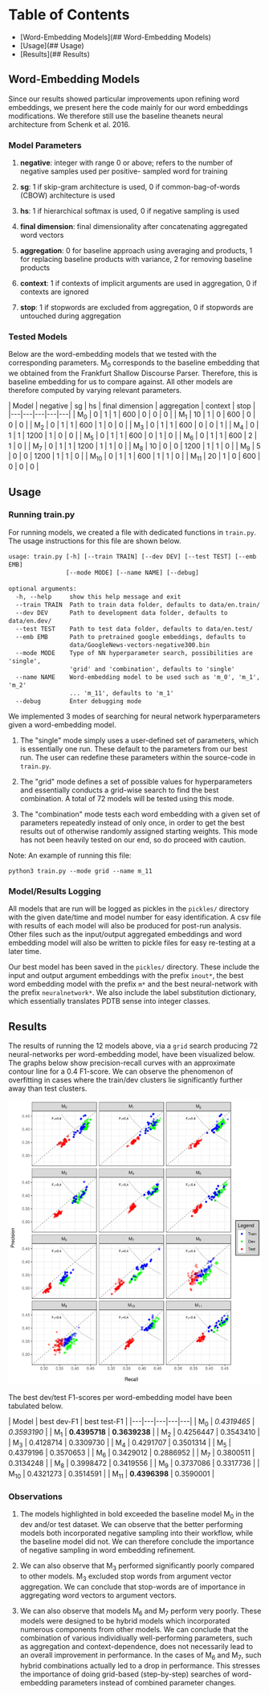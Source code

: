 # Table of Contents

* [Word-Embedding Models](## Word-Embedding Models)
* [Usage](## Usage)
* [Results](## Results)

## Word-Embedding Models

Since our results showed particular improvements upon refining word embeddings, we present here the code mainly for our word embeddings modifications. We therefore still use the baseline theanets neural architecture from Schenk et al. 2016.

### Model Parameters

1. **negative**: integer with range 0 or above; refers to the number of negative samples used per positive-
sampled word for training

2. **sg**: 1 if skip-gram architecture is used, 0 if common-bag-of-words (CBOW) architecture is used

3. **hs**: 1 if hierarchical softmax is used, 0 if negative sampling is used

4. **final dimension**: final dimensionality after concatenating aggregated word vectors

5. **aggregation**: 0 for baseline approach using averaging and products, 1 for replacing baseline products with variance, 2 for removing baseline products

6. **context**: 1 if contexts of implicit arguments are used in aggregation, 0 if contexts are ignored

7. **stop**: 1 if stopwords are excluded from aggregation, 0 if stopwords are untouched during aggregation

### Tested Models

Below are the word-embedding models that we tested with the corresponding parameters. M<sub>0</sub> corresponds to the baseline embedding that we obtained from the Frankfurt Shallow Discourse Parser. Therefore, this is baseline embedding for us to compare against. All other models are therefore computed by varying relevant parameters.

| Model | negative | sg | hs | final dimension | aggregation | context | stop |
|---|---|---|---|---|
| M<sub>0</sub> | 0 | 1 | 1 | 600 | 0 | 0 | 0 |
| M<sub>1</sub> | 10 | 1 | 0 | 600 | 0 | 0 | 0 |
| M<sub>2</sub> | 0 | 1 | 1 | 600 | 1 | 0 | 0 |
| M<sub>3</sub> | 0 | 1 | 1 | 600 | 0 | 0 | 1 |
| M<sub>4</sub> | 0 | 1 | 1 | 1200 | 1 | 0 | 0 |
| M<sub>5</sub> | 0 | 1 | 1 | 600 | 0 | 1 | 0 |
| M<sub>6</sub> | 0 | 1 | 1 | 600 | 2 | 1 | 0 |
| M<sub>7</sub> | 0 | 1 | 1 | 1200 | 1 | 1 | 0 |
| M<sub>8</sub> | 10 | 0 | 0 | 1200 | 1 | 1 | 0 |
| M<sub>9</sub> | 5 | 0 | 0 | 1200 | 1 | 1 | 0 |
| M<sub>10</sub> | 0 | 1 | 1 | 600 | 1 | 1 | 0 |
| M<sub>11</sub> | 20 | 1 | 0 | 600 | 0 | 0 | 0 |

## Usage

### Running train.py

For running models, we created a file with dedicated functions in `train.py`. The usage instructions for this file are shown below.

```
usage: train.py [-h] [--train TRAIN] [--dev DEV] [--test TEST] [--emb EMB]
                [--mode MODE] [--name NAME] [--debug]

optional arguments:
  -h, --help     show this help message and exit
  --train TRAIN  Path to train data folder, defaults to data/en.train/
  --dev DEV      Path to development data folder, defaults to data/en.dev/
  --test TEST    Path to test data folder, defaults to data/en.test/
  --emb EMB      Path to pretrained google embeddings, defaults to
                 data/GoogleNews-vectors-negative300.bin
  --mode MODE    Type of NN hyperparameter search, possibilities are 'single',
                 'grid' and 'combination', defaults to 'single'
  --name NAME    Word-embedding model to be used such as 'm_0', 'm_1', 'm_2'
                 ... 'm_11', defaults to 'm_1'
  --debug        Enter debugging mode
```

We implemented 3 modes of searching for neural network hyperparameters given a word-embedding model.

1. The "single" mode simply uses a user-defined set of parameters, which is essentially one run. These default to the parameters from our best run. The user can redefine these parameters within the source-code in `train.py`.

2. The "grid" mode defines a set of possible values for hyperparameters and essentially conducts a grid-wise search to find the best combination. A total of 72 models will be tested using this mode.

3. The "combination" mode tests each word embedding with a given set of parameters repeatedly instead of only once, in order to get the best results out of otherwise randomly assigned starting weights. This mode has not been heavily tested on our end, so do proceed with caution.

Note: An example of running this file:

```shell
python3 train.py --mode grid --name m_11
```

### Model/Results Logging

All models that are run will be logged as pickles in the `pickles/` directory with the given date/time and model number for easy identification. A csv file with results of each model will also be produced for post-run analysis. Other files such as the input/output aggregated embeddings and word embedding model will also be written to pickle files for easy re-testing at a later time.

Our best model has been saved in the `pickles/` directory. These include the input and output argument embeddings with the prefix `inout*`, the best word embedding model with the prefix `m*` and the best neural-network with the prefix `neuralnetwork*`. We also include the label substitution dictionary, which essentially translates PDTB sense into integer classes.

## Results

The results of running the 12 models above, via a `grid` search producing 72 neural-networks per word-embedding model, have been visualized below. The graphs below show precision-recall curves with an approximate contour line for a 0.4 F1-score. We can observe the phenomenon of overfitting in cases where the train/dev clusters lie significantly further away than test clusters.

<img src="/img/models.png" width="800">

The best dev/test F1-scores per word-embedding model have been tabulated below.

| Model | best dev-F1 | best test-F1 |
|---|---|---|---|---|
| M<sub>0</sub> | *0.4319465* | *0.3593190* |
| M<sub>1</sub> | **0.4395718** | **0.3639238** |
| M<sub>2</sub> | 0.4256447 | 0.3543410 |
| M<sub>3</sub> | 0.4128714 | 0.3309730 |
| M<sub>4</sub> | 0.4291707 | 0.3501314 |
| M<sub>5</sub> | 0.4379196 | 0.3570653 |
| M<sub>6</sub> | 0.3429012 | 0.2886952 |
| M<sub>7</sub> | 0.3800511 | 0.3134248 |
| M<sub>8</sub> | 0.3998472 | 0.3419556 |
| M<sub>9</sub> | 0.3737086 | 0.3317736 |
| M<sub>10</sub> | 0.4321273 | 0.3514591 |
| M<sub>11</sub> | **0.4396398** | 0.3590001 |

### Observations

1. The models highlighted in bold exceeded the baseline model M<sub>0</sub> in the dev and/or test dataset. We can observe that the better performing models both incorporated negative sampling into their workflow, while the baseline model did not. We can therefore conclude the importance of negative sampling in word embedding refinement.

2. We can also observe that M<sub>3</sub> performed significantly poorly compared to other models. M<sub>3</sub> excluded stop words from argument vector aggregation. We can conclude that stop-words are of importance in aggregating word vectors to argument vectors.

3. We can also observe that models M<sub>6</sub> and  M<sub>7</sub> perform very poorly. These models were designed to be hybrid models which incorporated numerous components from other models. We can conclude that the combination of various individiually well-performing parameters, such as aggregation and context-dependence, does not necessarily lead to an overall improvement in performance. In the cases of M<sub>6</sub> and  M<sub>7</sub>, such hybrid combinations actually led to a drop in performance. This stresses the importance of doing grid-based (step-by-step) searches of word-embedding parameters instead of combined parameter changes.
